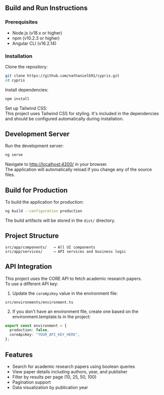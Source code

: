 ## Build and Run Instructions

### Prerequisites

- Node.js (v18.x or higher)
- npm (v10.2.3 or higher)
- Angular CLI (v16.2.14)

### Installation

Clone the repository:

```bash
git clone https://github.com/nathanielb91/cypris.git
cd cypris
```

Install dependencies:

```bash
npm install
```

Set up Tailwind CSS:  
This project uses Tailwind CSS for styling. It's included in the dependencies and should be configured automatically during installation.

## Development Server

Run the development server:

```bash
ng serve
```

Navigate to [http://localhost:4200/](http://localhost:4200/) in your browser.  
The application will automatically reload if you change any of the source files.

## Build for Production

To build the application for production:

```bash
ng build --configuration production
```

The build artifacts will be stored in the `dist/` directory.

## Project Structure

```
src/app/components/   → All UI components
src/app/services/     → API services and business logic
```

## API Integration

This project uses the CORE API to fetch academic research papers.  
To use a different API key:

1. Update the `coreApiKey` value in the environment file:

```
src/environments/environment.ts
```

2. If you don't have an environment file, create one based on the environment.template.ts in the project:

```typescript
export const environment = {
  production: false,
  coreApiKey: "YOUR_API_KEY_HERE",
};
```

## Features

- Search for academic research papers using boolean queries
- View paper details including authors, year, and publisher
- Filter by results per page (10, 25, 50, 100)
- Pagination support
- Data visualization by publication year

```

```
